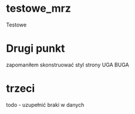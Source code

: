 # testowe_mrz
Testowe

# Drugi punkt

zapomaniłem skonstruować styl strony
UGA BUGA
# trzeci

todo - uzupełnić braki w danych
